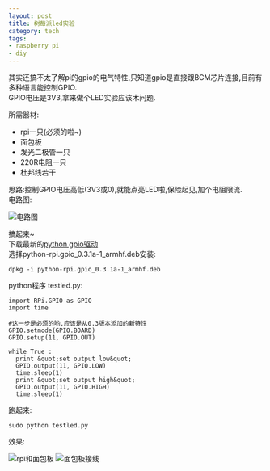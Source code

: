 ```yaml
--- 
layout: post
title: 树莓派led实验
category: tech
tags: 
- raspberry pi
- diy
---
```

其实还搞不太了解pi的gpio的电气特性,只知道gpio是直接跟BCM芯片连接,目前有多种语言能控制GPIO.  
GPIO电压是3V3,拿来做个LED实验应该木问题.

所需器材:

* rpi一只(必须的啦~)
* 面包板
* 发光二极管一只
* 220R电阻一只
* 杜邦线若干

思路:控制GPIO电压高低(3V3或0),就能点亮LED啦,保险起见,加个电阻限流.  
电路图:

![电路图](http://img.bianbian.me/blog/201207/ledtest.png)

搞起来~  
下载最新的[python gpio驱动](http://code.google.com/p/raspberry-gpio-python/downloads/list)  
选择python-rpi.gpio_0.3.1a-1_armhf.deb安装:

	dpkg -i python-rpi.gpio_0.3.1a-1_armhf.deb

python程序 testled.py:

	import RPi.GPIO as GPIO
	import time

	#这一步是必须的哟,应该是从0.3版本添加的新特性
	GPIO.setmode(GPIO.BOARD)
	GPIO.setup(11, GPIO.OUT)

	while True :
	  print &quot;set output low&quot;
	  GPIO.output(11, GPIO.LOW)
	  time.sleep(1)
	  print &quot;set output high&quot;
	  GPIO.output(11, GPIO.HIGH)
	  time.sleep(1)

跑起来:

	sudo python testled.py

效果:

![rpi和面包板](http://img.bianbian.me/blog/201207/rpi-and-breadboard.png)
![面包板接线](http://img.bianbian.me/blog/201207/breadboard.png)
